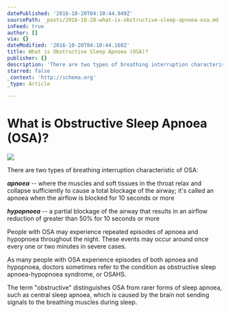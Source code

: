 ```yaml
---
datePublished: '2016-10-20T04:10:44.949Z'
sourcePath: _posts/2016-10-20-what-is-obstructive-sleep-apnoea-osa.md
inFeed: true
author: []
via: {}
dateModified: '2016-10-20T04:10:44.168Z'
title: What is Obstructive Sleep Apnoea (OSA)?
publisher: {}
description: 'There are two types of breathing interruption characteristic of OSA:'
starred: false
_context: 'http://schema.org'
_type: Article

---
```

# What is Obstructive Sleep Apnoea (OSA)?
![](https://the-grid-user-content.s3-us-west-2.amazonaws.com/2e42be2f-5320-4f4a-85ae-080f9d46c72d.jpg)

There are two types of breathing interruption characteristic of OSA:

_**apnoea**_ -- where the muscles and soft tissues in the throat relax and collapse sufficiently to cause a total blockage of the airway; it's called an apnoea when the airflow is blocked for 10 seconds or more

_**hypopnoea**_ -- a partial blockage of the airway that results in an airflow reduction of greater than 50% for 10 seconds or more

People with OSA may experience repeated episodes of apnoea and hypopnoea throughout the night. These events may occur around once every one or two minutes in severe cases.

As many people with OSA experience episodes of both apnoea and hypopnoea, doctors sometimes refer to the condition as obstructive sleep apnoea-hypopnoea syndrome, or OSAHS.

The term "obstructive" distinguishes OSA from rarer forms of sleep apnoea, such as central sleep apnoea, which is caused by the brain not sending signals to the breathing muscles during sleep.
